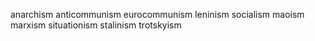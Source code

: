 anarchism
anticommunism
eurocommunism
leninism
socialism
maoism
marxism
situationism
stalinism
trotskyism
